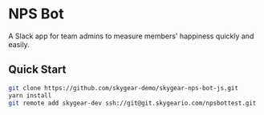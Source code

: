 # NPS Bot
A Slack app for team admins to measure members' happiness quickly and easily.

## Quick Start
```bash
git clone https://github.com/skygear-demo/skygear-nps-bot-js.git
yarn install
git remote add skygear-dev ssh://git@git.skygeario.com/npsbottest.git
```
